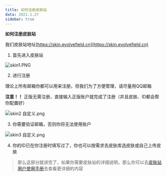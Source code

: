 ```yaml
---
title: 如何注册皮肤站
data: 2021.1.27
sidebar: true
---
```


**如何注册皮肤站**

我们皮肤站地址[https://skin.evolvefield.cn](https://skin.evolvefield.cn)

1. 首先进入皮肤站

![skin1.PNG](https://i.loli.net/2021/01/27/1Hsbl4ATvdrfEW8.png)

2. 进行注册

理论上所有邮箱你都可以用来注册，但我们为了方便管理，请尽量用QQ邮箱

**注意！！** 正版无需注册，直接输入正版账户就完成了注册（并且皮肤、ID都会帮你配置好）

![skin2 _自定义_.png](https://i.loli.net/2021/01/27/8UwcC2DBqo34QGh.png)

3. 你需要验证邮箱，否则你将无法使用账户

![skin3 _自定义_.png](https://i.loli.net/2021/01/27/DLZ9r2QRqV5WKwx.png)


4. 你的ID已在你注册时填写过了，你也可以按需求去皮肤库选皮肤或自己上传皮肤

>那么这部分就讲完了，如果你需要皮肤站的详细说明，那么你可以去[皮肤站用户使用手册]()去查看更详细的内容
